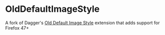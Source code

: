# OldDefaultImageStyle
A fork of Dagger's [Old Default Image Style](https://addons.mozilla.org/en-US/firefox/addon/old-default-image-style/) extension that adds support for Firefox 47+

